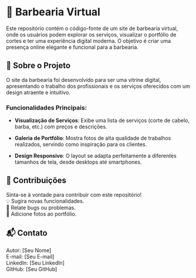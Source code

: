 # 💈 Barbearia Virtual
Este repositório contém o código-fonte de um site de barbearia virtual, onde os usuários podem explorar os serviços, visualizar o portfólio de cortes e ter uma experiência digital moderna. O objetivo é criar uma presença online elegante e funcional para a barbearia.

## 🌟 Sobre o Projeto
O site da barbearia foi desenvolvido para ser uma vitrine digital, apresentando o trabalho dos profissionais e os serviços oferecidos com um design atraente e intuitivo.

### Funcionalidades Principais:
- **Visualização de Serviços**: Exibe uma lista de serviços (corte de cabelo, barba, etc.) com preços e descrições. 

- **Galeria de Portfólio**: Mostra fotos de alta qualidade de trabalhos realizados, servindo como inspiração para os clientes.

- **Design Responsivo**: O layout se adapta perfeitamente a diferentes tamanhos de tela, desde desktops até smartphones.

## 🤝 Contribuições
Sinta-se à vontade para contribuir com este repositório! <br>
💡 Sugira novas funcionalidades.<br>
🐛 Relate bugs ou problemas.<br>
📸 Adicione fotos ao portfólio.<br>

## 📬 Contato
Autor: [Seu Nome] <br>
E-mail: [Seu E-mail] <br>
LinkedIn: [Seu LinkedIn] <br>
GitHub: [Seu GitHub] <br>